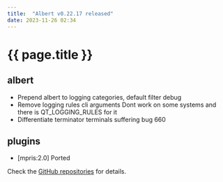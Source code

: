 ```yaml
---
title:  "Albert v0.22.17 released"
date: 2023-11-26 02:34
---
```


# {{ page.title }}

## albert

* Prepend albert to logging categories, default filter debug
* Remove logging rules cli arguments
  Dont work on some systems and there is QT_LOGGING_RULES for it
* Differentiate terminator terminals suffering bug 660

## plugins

* [mpris:2.0] Ported

Check the [GitHub repositories](https://github.com/albertlauncher/albert/commits/v0.22.17) for details.
